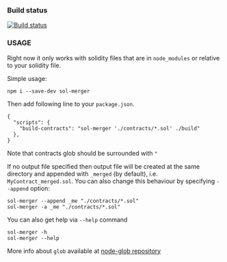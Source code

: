 ### Build status
[![Build status](https://travis-ci.org/RyuuGan/sol-merger.svg?branch=master)](https://travis-ci.org/RyuuGan/sol-merger)

### USAGE

Right now it only works with solidity files that are in `node_modules`
or relative to your solidity file.

Simple usage:

```
npm i --save-dev sol-merger
```

Then add following line to your `package.json`.

```
{
  "scripts": {
    "build-contracts": "sol-merger './contracts/*.sol' ./build"
  },
}
```

Note that contracts glob should be surrounded with `"`

If no output file specified then output file will be created at the same
directory and appended with `_merged` (by default), i.e. `MyContract_merged.sol`. You can also
change this behaviour by specifying `--append` option:

```
sol-merger --append _me "./contracts/*.sol"
sol-merger -a _me "./contracts/*.sol"
```

You can also get help via `--help` command

```
sol-merger -h
sol-merger --help
```

More info about `glob` available at [node-glob repository](https://github.com/isaacs/node-glob)
